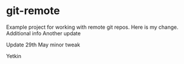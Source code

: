 # git-remote

Example project for working with remote git repos.
Here is my change.
Additional info
Another update

Update 29th May
minor tweak

Yetkin
